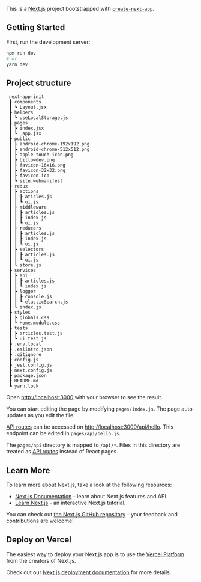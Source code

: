 This is a [Next.js](https://nextjs.org/) project bootstrapped with [`create-next-app`](https://github.com/vercel/next.js/tree/canary/packages/create-next-app).

## Getting Started

First, run the development server:

```bash
npm run dev
# or
yarn dev

```

## Project structure
```
 next-app-init
 ┣ components
 ┃ ┗ Layout.jsx
 ┣ helpers
 ┃ ┗ useLocalStorage.js
 ┣ pages
 ┃ ┣ index.jsx
 ┃ ┗ _app.jsx
 ┣ public
 ┃ ┣ android-chrome-192x192.png
 ┃ ┣ android-chrome-512x512.png
 ┃ ┣ apple-touch-icon.png
 ┃ ┣ billowdev.png
 ┃ ┣ favicon-16x16.png
 ┃ ┣ favicon-32x32.png
 ┃ ┣ favicon.ico
 ┃ ┗ site.webmanifest
 ┣ redux
 ┃ ┣ actions
 ┃ ┃ ┣ aticles.js
 ┃ ┃ ┗ ui.js
 ┃ ┣ middleware
 ┃ ┃ ┣ articles.js
 ┃ ┃ ┣ index.js
 ┃ ┃ ┗ ui.js
 ┃ ┣ reducers
 ┃ ┃ ┣ articles.js
 ┃ ┃ ┣ index.js
 ┃ ┃ ┗ ui.js
 ┃ ┣ selectors
 ┃ ┃ ┣ articles.js
 ┃ ┃ ┗ ui.js
 ┃ ┗ store.js
 ┣ services
 ┃ ┣ api
 ┃ ┃ ┣ articles.js
 ┃ ┃ ┗ index.js
 ┃ ┣ logger
 ┃ ┃ ┣ console.js
 ┃ ┃ ┗ elasticSearch.js
 ┃ ┗ index.js
 ┣ styles
 ┃ ┣ globals.css
 ┃ ┗ Home.module.css
 ┣ tests
 ┃ ┣ articles.test.js
 ┃ ┗ ui.test.js
 ┣ .env.local
 ┣ .eslintrc.json
 ┣ .gitignore
 ┣ config.js
 ┣ jest.config.js
 ┣ next.config.js
 ┣ package.json
 ┣ README.md
 ┗ yarn.lock
```

Open [http://localhost:3000](http://localhost:3000) with your browser to see the result.

You can start editing the page by modifying `pages/index.js`. The page auto-updates as you edit the file.

[API routes](https://nextjs.org/docs/api-routes/introduction) can be accessed on [http://localhost:3000/api/hello](http://localhost:3000/api/hello). This endpoint can be edited in `pages/api/hello.js`.

The `pages/api` directory is mapped to `/api/*`. Files in this directory are treated as [API routes](https://nextjs.org/docs/api-routes/introduction) instead of React pages.

## Learn More

To learn more about Next.js, take a look at the following resources:

- [Next.js Documentation](https://nextjs.org/docs) - learn about Next.js features and API.
- [Learn Next.js](https://nextjs.org/learn) - an interactive Next.js tutorial.

You can check out [the Next.js GitHub repository](https://github.com/vercel/next.js/) - your feedback and contributions are welcome!

## Deploy on Vercel

The easiest way to deploy your Next.js app is to use the [Vercel Platform](https://vercel.com/new?utm_medium=default-template&filter=next.js&utm_source=create-next-app&utm_campaign=create-next-app-readme) from the creators of Next.js.

Check out our [Next.js deployment documentation](https://nextjs.org/docs/deployment) for more details.
